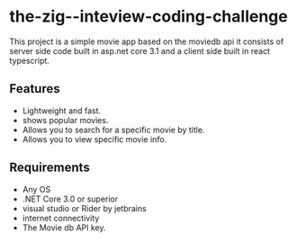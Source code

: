 # the-zig--inteview-coding-challenge

This project is a simple movie app based on the moviedb api it consists of server side code built in asp.net core 3.1 and a client side built in react typescript.
## Features

- Lightweight and fast.
- shows popular movies.
- Allows you to search for a specific movie by title.
- Allows you to view specific movie info.

## Requirements

- Any OS
- .NET Core 3.0 or superior
- visual studio or Rider by jetbrains
- internet connectivity
- The Movie db API key.
